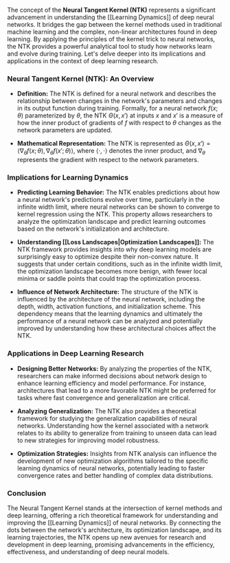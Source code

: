 The concept of the **Neural Tangent Kernel (NTK)** represents a significant advancement in understanding the [[Learning Dynamics]] of deep neural networks. It bridges the gap between the kernel methods used in traditional machine learning and the complex, non-linear architectures found in deep learning. By applying the principles of the kernel trick to neural networks, the NTK provides a powerful analytical tool to study how networks learn and evolve during training. Let's delve deeper into its implications and applications in the context of deep learning research.

### Neural Tangent Kernel (NTK): An Overview

- **Definition:** The NTK is defined for a neural network and describes the relationship between changes in the network's parameters and changes in its output function during training. Formally, for a neural network $f(x; \theta)$ parameterized by $\theta$, the NTK $\Theta(x, x')$ at inputs $x$ and $x'$ is a measure of how the inner product of gradients of $f$ with respect to $\theta$ changes as the network parameters are updated.

- **Mathematical Representation:** The NTK is represented as $\Theta(x, x') = \langle \nabla_\theta f(x; \theta), \nabla_\theta f(x'; \theta) \rangle$, where $\langle \cdot, \cdot \rangle$ denotes the inner product, and $\nabla_\theta$ represents the gradient with respect to the network parameters.

### Implications for Learning Dynamics

- **Predicting Learning Behavior:** The NTK enables predictions about how a neural network's predictions evolve over time, particularly in the infinite width limit, where neural networks can be shown to converge to kernel regression using the NTK. This property allows researchers to analyze the optimization landscape and predict learning outcomes based on the network's initialization and architecture.

- **Understanding [[Loss Landscapes|Optimization Landscapes]]:** The NTK framework provides insights into why deep learning models are surprisingly easy to optimize despite their non-convex nature. It suggests that under certain conditions, such as in the infinite width limit, the optimization landscape becomes more benign, with fewer local minima or saddle points that could trap the optimization process.

- **Influence of Network Architecture:** The structure of the NTK is influenced by the architecture of the neural network, including the depth, width, activation functions, and initialization scheme. This dependency means that the learning dynamics and ultimately the performance of a neural network can be analyzed and potentially improved by understanding how these architectural choices affect the NTK.

### Applications in Deep Learning Research

- **Designing Better Networks:** By analyzing the properties of the NTK, researchers can make informed decisions about network design to enhance learning efficiency and model performance. For instance, architectures that lead to a more favorable NTK might be preferred for tasks where fast convergence and generalization are critical.

- **Analyzing Generalization:** The NTK also provides a theoretical framework for studying the generalization capabilities of neural networks. Understanding how the kernel associated with a network relates to its ability to generalize from training to unseen data can lead to new strategies for improving model robustness.

- **Optimization Strategies:** Insights from NTK analysis can influence the development of new optimization algorithms tailored to the specific learning dynamics of neural networks, potentially leading to faster convergence rates and better handling of complex data distributions.

### Conclusion

The Neural Tangent Kernel stands at the intersection of kernel methods and deep learning, offering a rich theoretical framework for understanding and improving the [[Learning Dynamics]] of neural networks. By connecting the dots between the network's architecture, its optimization landscape, and its learning trajectories, the NTK opens up new avenues for research and development in deep learning, promising advancements in the efficiency, effectiveness, and understanding of deep neural models.